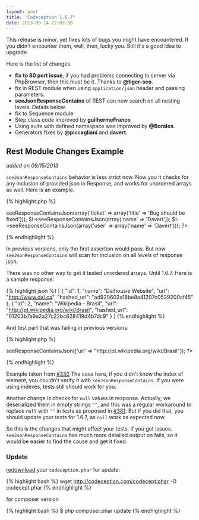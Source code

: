 ```yaml
---
layout: post
title: "Codeception 1.6.7"
date: 2013-09-14 22:03:50
---
```


This release is minor, yet fixes lots of bugs you might have encountered. If you didn't encounter them, well, then, lucky you. Still it's a good idea to upgrade. 

Here is the list of changes.

* **fix to 80 port issue**, if you had problems connecting to server via PhpBrowser, then this must be it. Thanks to **@tiger-seo**.
* fix in REST module when using `application/json` header and passing parameters.
* **seeJsonResponseContains** of REST can now search on all nesting levels. Details below.
* fix to Sequence module.
* Step class code improved by **guilhermeFranco**
* Using suite with defined namespace was improved by **@Borales**.
* Generators fixes by **@piccagliani** and **davert**.

## Rest Module Changes Example

*added on 09/15/2013*

`seeJsonResponseContains` behavior is less strict now. Now you it checks for any inclusion of provided json in Response, and works for unordered arrays as well. Here is an example.

{% highlight php %}
<?php
$response = '{"ticket": {"title": "Bug should be fixed", "user": {"name": "Davert"}, "labels": null}}';
$I->seeResponseContainsJson(array('ticket' => array('title' => 'Bug should be fixed')));
$I->seeResponseContainsJson(array('name' => 'Davert'));
$I->seeResponseContainsJson(array('user' => array('name' => 'Davert')));
?>
{% endhighlight %}

In previous versions, only the first assertion would pass. But now `seeJsonResponseContains` will scan for inclusion on all levels of response json. 

There was no other way to get it tested unordered arrays. Until 1.6.7.
Here is a sample response:

{% highlight json %}
[
    {
        "id": 1,
        "name": "Dalhousie Website",
        "url": "http://www.dal.ca",
        "hashed_url": "ad920603a18be8a41207c0529200af45"
    },
    {
        "id": 2,
        "name": "Wikipedia - Brasil",
        "url": "http://pt.wikipedia.org/wiki/Brasil",
        "hashed_url": "01203b7a9a2a27c22bc828419d4b7dc9"
    }
]
{% endhighlight %}

And test part that was failing in previous versions:

{% highlight php %}
<?php
$I->seeResponseContainsJson(['url' =>  "http://pt.wikipedia.org/wiki/Brasil"]);
?>
{% endhighlight %}

Example taken from [#330](https://github.com/Codeception/Codeception/issues/330)
The case here, if you didn't know the index of element, you couldn't verify it with `seeJsonResponseContains`.
If you were using indexes, tests still should work for you.

Another change is checks for `null` values in response. Actually, we deserialized them in empty strings `""`, and this was a regular workaround to replace `null` with `""` in tests as proposed in [#381](https://github.com/Codeception/Codeception/issues/381). But if you did that, you should update your tests for 1.6.7, as `null` work as expected now.

So this is the changes that might affect your tests. If you got issues. `seeJsonResponseContains` has much more detailed output on fails, so it would be easier to find the cause and get it fixed.

### Update

[redownload](http://codeception.com/thanks.html) your `codeception.phar` for update:

{% highlight bash %}
wget http://codeception.com/codecept.phar -O codecept.phar
{% endhighlight %}

for composer version

{% highlight bash %}
$ php composer.phar update
{% endhighlight %}






